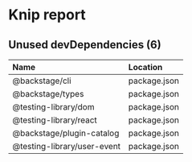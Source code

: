 # Knip report

## Unused devDependencies (6)

| Name                        | Location     |
|:----------------------------|:-------------|
| @backstage/cli              | package.json |
| @backstage/types            | package.json |
| @testing-library/dom        | package.json |
| @testing-library/react      | package.json |
| @backstage/plugin-catalog   | package.json |
| @testing-library/user-event | package.json |

